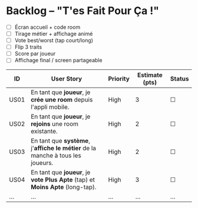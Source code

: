 # Backlog – "T'es Fait Pour Ça !"

- [ ] Écran accueil + code room
- [ ] Tirage métier + affichage animé
- [ ] Vote best/worst (tap court/long)
- [ ] Flip 3 traits
- [ ] Score par joueur
- [ ] Affichage final / screen partageable

| ID | User Story | Priority | Estimate (pts) | Status |
|----|------------|----------|----------------|--------|
| US01 | En tant que **joueur**, je **crée une room** depuis l'appli mobile. | High | 3 | ☐ |
| US02 | En tant que **joueur**, je **rejoins** une room existante. | High | 2 | ☐ |
| US03 | En tant que **système**, j'**affiche le métier** de la manche à tous les joueurs. | High | 2 | ☐ |
| US04 | En tant que **joueur**, je **vote Plus Apte** (tap) et **Moins Apte** (long-tap). | High | 3 | ☐ |
| … | … | … | … | … | 
